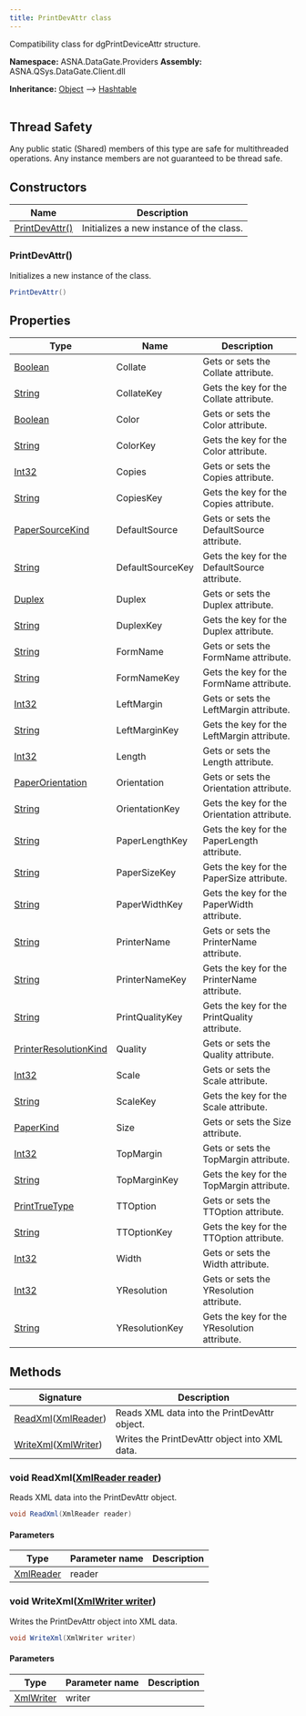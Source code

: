 ```yaml
---
title: PrintDevAttr class
---
```


Compatibility class for dgPrintDeviceAttr structure.

**Namespace:** ASNA.DataGate.Providers
**Assembly:** ASNA.QSys.DataGate.Client.dll

**Inheritance:** [Object](https://docs.microsoft.com/en-us/dotnet/api/system.object) --> [Hashtable](https://learn.microsoft.com/en-us/dotnet/api/system.collections.hashtable?view=net-8.0)
<br>
<br>
## Thread Safety

Any public static (Shared) members of this type are safe for multithreaded operations. Any instance members are not guaranteed to be thread safe.


## Constructors

| Name | Description |
| --- | --- |
| [PrintDevAttr()](#printdevattr-) | Initializes a new instance of the  class.

### PrintDevAttr()

Initializes a new instance of the  class.

```cs
PrintDevAttr()
```

## Properties

| Type | Name | Description
| --- | --- | --- 
| [Boolean](https://docs.microsoft.com/en-us/dotnet/api/system.boolean) | Collate | Gets or sets the Collate attribute. |
| [String](https://learn.microsoft.com/en-us/dotnet/api/system.string?view=net-8.0) | CollateKey | Gets the key for the Collate attribute. |
| [Boolean](https://docs.microsoft.com/en-us/dotnet/api/system.boolean) | Color | Gets or sets the Color attribute. |
| [String](https://learn.microsoft.com/en-us/dotnet/api/system.string?view=net-8.0) | ColorKey | Gets the key for the Color attribute. |
| [Int32](https://learn.microsoft.com/en-us/dotnet/csharp/language-reference/builtin-types/integral-numeric-types) | Copies | Gets or sets the Copies attribute. |
| [String](https://learn.microsoft.com/en-us/dotnet/api/system.string?view=net-8.0) | CopiesKey | Gets the key for the Copies attribute. |
| [PaperSourceKind](https://learn.microsoft.com/en-us/dotnet/api/system.drawing.printing.papersourcekind?view=dotnet-plat-ext-8.0) | DefaultSource | Gets or sets the DefaultSource attribute. |
| [String](https://learn.microsoft.com/en-us/dotnet/api/system.string?view=net-8.0) | DefaultSourceKey | Gets the key for the DefaultSource attribute. |
| [Duplex](https://learn.microsoft.com/en-us/dotnet/api/system.drawing.printing.duplex?view=dotnet-plat-ext-8.0) | Duplex | Gets or sets the Duplex attribute. |
| [String](https://learn.microsoft.com/en-us/dotnet/api/system.string?view=net-8.0) | DuplexKey | Gets the key for the Duplex attribute. |
| [String](https://learn.microsoft.com/en-us/dotnet/api/system.string?view=net-8.0) | FormName | Gets or sets the FormName attribute. |
| [String](https://learn.microsoft.com/en-us/dotnet/api/system.string?view=net-8.0) | FormNameKey | Gets the key for the FormName attribute. |
| [Int32](https://learn.microsoft.com/en-us/dotnet/csharp/language-reference/builtin-types/integral-numeric-types) | LeftMargin | Gets or sets the LeftMargin attribute. |
| [String](https://learn.microsoft.com/en-us/dotnet/api/system.string?view=net-8.0) | LeftMarginKey | Gets the key for the LeftMargin attribute. |
| [Int32](https://learn.microsoft.com/en-us/dotnet/csharp/language-reference/builtin-types/integral-numeric-types) | Length | Gets or sets the Length attribute. |
| [PaperOrientation](/reference/datagate/datagate-common/paper-orientation.html) | Orientation | Gets or sets the Orientation attribute. |
| [String](https://learn.microsoft.com/en-us/dotnet/api/system.string?view=net-8.0) | OrientationKey | Gets the key for the Orientation attribute. |
| [String](https://learn.microsoft.com/en-us/dotnet/api/system.string?view=net-8.0) | PaperLengthKey | Gets the key for the PaperLength attribute. |
| [String](https://learn.microsoft.com/en-us/dotnet/api/system.string?view=net-8.0) | PaperSizeKey | Gets the key for the PaperSize attribute. |
| [String](https://learn.microsoft.com/en-us/dotnet/api/system.string?view=net-8.0) | PaperWidthKey | Gets the key for the PaperWidth attribute. |
| [String](https://learn.microsoft.com/en-us/dotnet/api/system.string?view=net-8.0) | PrinterName | Gets or sets the PrinterName attribute. |
| [String](https://learn.microsoft.com/en-us/dotnet/api/system.string?view=net-8.0) | PrinterNameKey | Gets the key for the PrinterName attribute. |
| [String](https://learn.microsoft.com/en-us/dotnet/api/system.string?view=net-8.0) | PrintQualityKey | Gets the key for the PrintQuality attribute. |
| [PrinterResolutionKind](https://learn.microsoft.com/en-us/dotnet/api/system.drawing.printing.printerresolutionkind?view=dotnet-plat-ext-8.0) | Quality | Gets or sets the Quality attribute. |
| [Int32](https://learn.microsoft.com/en-us/dotnet/csharp/language-reference/builtin-types/integral-numeric-types) | Scale | Gets or sets the Scale attribute. |
| [String](https://learn.microsoft.com/en-us/dotnet/api/system.string?view=net-8.0) | ScaleKey | Gets the key for the Scale attribute. |
| [PaperKind](https://learn.microsoft.com/en-us/dotnet/api/system.drawing.printing.paperkind?view=dotnet-plat-ext-8.0) | Size | Gets or sets the Size attribute. |
| [Int32](https://learn.microsoft.com/en-us/dotnet/csharp/language-reference/builtin-types/integral-numeric-types) | TopMargin | Gets or sets the TopMargin attribute. |
| [String](https://learn.microsoft.com/en-us/dotnet/api/system.string?view=net-8.0) | TopMarginKey | Gets the key for the TopMargin attribute. |
| [PrintTrueType](/reference/datagate/datagate-common/print-true-type.html) | TTOption | Gets or sets the TTOption attribute. |
| [String](https://learn.microsoft.com/en-us/dotnet/api/system.string?view=net-8.0) | TTOptionKey | Gets the key for the TTOption attribute. |
| [Int32](https://learn.microsoft.com/en-us/dotnet/csharp/language-reference/builtin-types/integral-numeric-types) | Width | Gets or sets the Width attribute. |
| [Int32](https://learn.microsoft.com/en-us/dotnet/csharp/language-reference/builtin-types/integral-numeric-types) | YResolution | Gets or sets the YResolution attribute. |
| [String](https://learn.microsoft.com/en-us/dotnet/api/system.string?view=net-8.0) | YResolutionKey | Gets the key for the YResolution attribute. |

## Methods

| Signature | Description |
| --- | --- |
| [ReadXml](#readxml-xmlreader-)([XmlReader](https://learn.microsoft.com/en-us/dotnet/api/system.xml.xmlreader?view=net-8.0)) | Reads XML data into the PrintDevAttr object.
| [WriteXml](#writexml-xmlwriter-)([XmlWriter](https://learn.microsoft.com/en-us/dotnet/api/system.xml.xmlwriter?view=net-8.0)) | Writes the PrintDevAttr object into XML data.

### void ReadXml([XmlReader reader](https://learn.microsoft.com/en-us/dotnet/api/system.xml.xmlreader?view=net-8.0))

Reads XML data into the PrintDevAttr object.

```cs
void ReadXml(XmlReader reader)
```

#### Parameters

| Type | Parameter name | Description
| --- | --- | ---
| [XmlReader](https://learn.microsoft.com/en-us/dotnet/api/system.xml.xmlreader?view=net-8.0) | reader | 

### void WriteXml([XmlWriter writer](https://learn.microsoft.com/en-us/dotnet/api/system.xml.xmlwriter?view=net-8.0))

Writes the PrintDevAttr object into XML data.

```cs
void WriteXml(XmlWriter writer)
```

#### Parameters

| Type | Parameter name | Description
| --- | --- | ---
| [XmlWriter](https://learn.microsoft.com/en-us/dotnet/api/system.xml.xmlwriter?view=net-8.0) | writer | 
